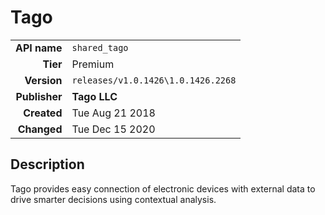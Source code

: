 # Tago
| | |
|-:|-|
|**API name**|`shared_tago`|
|**Tier**|Premium|
|**Version**|`releases/v1.0.1426\1.0.1426.2268`|
|**Publisher**|**Tago LLC**|
|**Created**|Tue Aug 21 2018|
|**Changed**|Tue Dec 15 2020|

## Description
Tago provides easy connection of electronic devices with external data to drive smarter decisions using contextual analysis.
